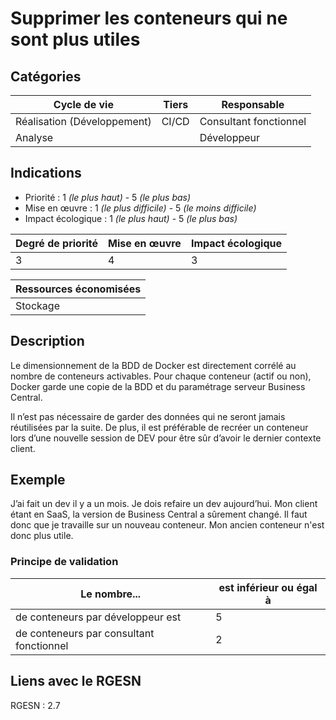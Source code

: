 # Supprimer les conteneurs qui ne sont plus utiles


## Catégories

| Cycle de vie                | Tiers | Responsable              |
|-----------------------------|-------|--------------------------|
| Réalisation (Développement) | CI/CD | Consultant fonctionnel   |
| Analyse                     |       | Développeur              |

## Indications

* Priorité : 1 *(le plus haut)* - 5 *(le plus bas)*
* Mise en œuvre : 1 *(le plus difficile)* - 5 *(le moins difficile)*
* Impact écologique : 1 *(le plus haut)* - 5 *(le plus bas)*

| Degré de priorité | Mise en œuvre | Impact écologique |
|-------------------|---------------|-------------------|
| 3                 | 4             | 3                 |


| Ressources économisées |
|------------------------|
| Stockage               |

## Description

Le dimensionnement de la BDD de Docker est directement corrélé au nombre de conteneurs activables. Pour chaque 
conteneur (actif ou non), Docker garde une copie de la BDD et du paramétrage serveur Business Central.

Il n’est pas nécessaire de garder des données qui ne seront jamais réutilisées par la suite. De plus, il est 
préférable de recréer un conteneur lors d’une nouvelle session de DEV pour être sûr d’avoir le dernier contexte client.

## Exemple
J’ai fait un dev il y a un mois. Je dois refaire un dev aujourd’hui. Mon client étant en SaaS, la version de Business 
Central a sûrement changé. Il faut donc que je travaille sur un nouveau conteneur. Mon ancien conteneur n'est 
donc plus utile.


### Principe de validation

| Le nombre...                             | est inférieur ou égal à |
|------------------------------------------|-------------------------|
| de conteneurs par développeur est        | 5                       |
| de conteneurs par consultant fonctionnel | 2                       |


## Liens avec le RGESN

RGESN : 2.7